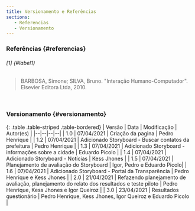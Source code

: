 ```yaml
---
title: Versionamento e Referências
sections:
   - Referencias
   - Versionamento
---
```


### Referências {#referencias}
###### [1] {#label1}
> BARBOSA, Simone; SILVA, Bruno. "Interação Humano-Computador". Elsevier Editora Ltda, 2010.
<br>

### Versionamento {#versionamento}
<div class="table-responsive">

{: .table .table-striped .table-bordered}
| Versão | Data | Modificação | Autor(es) |
|--|--|--|--|
| 1.0 | 07/04/2021 | Criação da pagina | Pedro Henrique |
| 1.2 | 07/04/2021 | Adicionado Storyboard - Buscar contatos da prefeitura | Pedro Henrique |
| 1.3 | 07/04/2021 | Adicionado Storyboard - informações sobre a cidade | Eduardo Picolo |
| 1.4 | 07/04/2021 | Adicionado Storyboard - Notícias | Kess Jhones |
| 1.5 | 07/04/2021 | Planejamento de avaliação do Storyboard | Igor, Pedro e Eduardo Picolo|
| 1.6 | 07/04/2021 | Adicionado Storyboard - Portal da Transparência | Pedro Henrique e Kess Jhones |
| 2.0 | 21/04/2021 | Refazendo planejamento de avaliação, planejamento do relato dos resultados e teste piloto | Pedro Henrique, Kess Jhones e Igor Queiroz |
| 3.0 | 23/04/2021 | Resultados questionário | Pedro Henrique, Kess Jhones, Igor Queiroz e Eduardo Picolo |
</div>